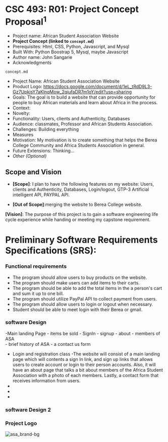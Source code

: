 # CSC 493: R01: Project Concept Proposal<sup>1</sup>

- Project name: African Student Association Website
- **Project Concept (linked to <code>concept.md</code>)**
- Prerequisites: Html, CSS, Python, Javascript, and Mysql
- Built With: Python Boostrap 5, Mysql, maybe Javascript
- Author name: John Sangarie
- Acknowledgments


<code>concept.md</code>
  - Project Name: African Student Association Website
  - Product Logo: https://docs.google.com/document/d/1eL_tRdD9L3-Gz7UpkjsY7aKlnqMow_2qiufaDR7m1oY/edit?usp=sharing
  - Goals: The goal is to build a website that can provide opportunity for people to buy African materials and learn about Africa in the process.
  - Context:
  - Novelty:
  - Functionality: Users, clients and Authenticity, Databases
  - Audience: classmates, Professor and African Students Association.
  - Challenges: Building everything
  - Measures
  - Motivation: My motivation is to create something that helps the Berea College Community and Africa Students Association in general.
  - Future Extensions: Thinking...
  - *Other (Optional)*


 ## Scope and Vision


 - **[Scope]**: I plan to have the following features on my website:  Users, clients and Authenticity, Databases, Login/logout, GTP-3 Artificial intelligent API, PAYPAL API.

 - **[Out of Scope]**:merging the website to Berea College website.


 **[Vision]**: The purpose of this project is to gain a software engineering life cycle experience while handing or meeting my capstone requirement.



# Preliminary Software Requirements Specifications (SRS):




### Functional requirements

- The program should allow users to buy products on the website.
- The program should make users  can add items to their carts.
- The program should be able to add the total items in the a person's cart and sum it up to one bill.
- The program should utilize PayPal API to collect payment from users.
- The program should allow users to login or logout when necessary.
- Student should be able to meet login with their Berea or gmail.



### software Design

-Main landing Page - items be sold
                   - SignIn  - signup
                   - about - members of ASA  
                           - brief  history of ASA
                   - a contact us form

- Login and registration class
-The website will consist of a main landing page which will contents a sign In link, and sign up links that allows users to create account or login to their person accounts. Also, it will have an about page that talks a bit about members of the Africa Student Association with a photo of each members. Lastly, a contact form that receives information from users.
-
-
-  

### software Design 2



### Project Logo

![asa_brand-bg](https://user-images.githubusercontent.com/57777698/193861487-8a40eed8-9bff-4e05-a009-0a3a21173e5d.png)
